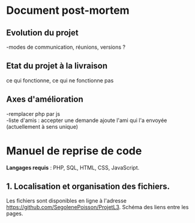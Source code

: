 # Document post-mortem

## Evolution du projet
-modes de communication, réunions, versions ?

## Etat du projet à la livraison
ce qui fonctionne, ce qui ne fonctionne pas

## Axes d'amélioration
-remplacer php par js  
-liste d'amis : accepter une demande ajoute l'ami qui l'a envoyée (actuellement à sens unique)

# Manuel de reprise de code
**Langages requis** : PHP, SQL, HTML, CSS, JavaScript.
## 1. Localisation et organisation des fichiers.
Les fichiers sont disponibles en ligne à l'adresse <https://github.com/SegolenePoisson/ProjetL3>.
Schéma des liens entre les pages.
